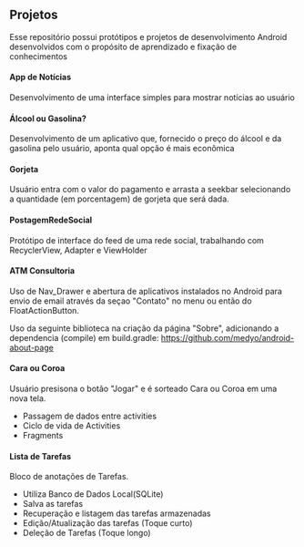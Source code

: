 ## Projetos

Esse repositório possui protótipos e projetos de desenvolvimento Android desenvolvidos com o propósito de aprendizado e fixação de conhecimentos

#### App de Notícias
Desenvolvimento de uma interface simples para mostrar notícias ao usuário
  
#### Álcool ou Gasolina?
Desenvolvimento de um aplicativo que, fornecido o preço do álcool e da gasolina pelo usuário, aponta qual opção é mais econômica

#### Gorjeta
Usuário entra com o valor do pagamento e arrasta a seekbar selecionando a quantidade (em porcentagem) de gorjeta que será dada.

#### PostagemRedeSocial
Protótipo de interface do feed de uma rede social, trabalhando com RecyclerView, Adapter e ViewHolder

#### ATM Consultoria
Uso de Nav_Drawer e abertura de aplicativos instalados no Android para envio de email através da seçao "Contato" no menu ou então do FloatActionButton.

Uso da seguinte biblioteca na criação da página "Sobre", adicionando a dependencia (compile) em build.gradle: https://github.com/medyo/android-about-page

#### Cara ou Coroa
Usuário presisona o botão "Jogar" e é sorteado Cara ou Coroa em uma nova tela.
 - Passagem de dados entre activities
 - Ciclo de vida de Activities
 - Fragments

#### Lista de Tarefas
Bloco de anotações de Tarefas.
 - Utiliza Banco de Dados Local(SQLite)
 - Salva as tarefas
 - Recuperação e listagem das tarefas armazenadas
 - Edição/Atualização das tarefas (Toque curto)
 - Deleção de Tarefas (Toque longo)